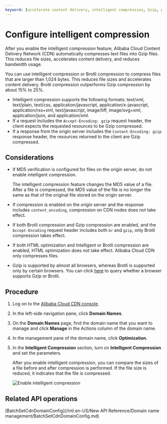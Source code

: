 ```yaml
---
keyword: [accelerate content delivery, intelligent compression, Gzip, performance optimization]
---
```


# Configure intelligent compression

After you enable the intelligent compression feature, Alibaba Cloud Content Delivery Network \(CDN\) automatically compresses text files into Gzip files. This reduces file sizes, accelerates content delivery, and reduces bandwidth usage.

You can use intelligent compression or Brotli compression to compress files that are larger than 1,024 bytes. This reduces file sizes and accelerates content delivery. Brotli compression outperforms Gzip compression by about 15% to 25%.

-   Intelligent compression supports the following formats: text/xml, text/plain, text/css, application/javascript, application/x-javascript, application/rss+xml, text/javascript, image/tiff, image/svg+xml, application/json, and application/xml.
-   If a request includes the `Accept-Encoding: gzip` request header, the client expects the requested resources to be Gzip compressed.
-   If a response from the origin server includes the `Content-Encoding: gzip` response header, the resources returned to the client are Gzip compressed.

## Considerations

-   If MD5 verification is configured for files on the origin server, do not enable intelligent compression.

    The intelligent compression feature changes the MD5 value of a file. After a file is compressed, the MD5 value of the file is no longer the same as that of the original file stored on the origin server.

-   If compression is enabled on the origin server and the response includes `content_encoding`, compression on CDN nodes does not take effect.
-   If both Brotli compression and Gzip compression are enabled, and the `Accept-Encoding` request header includes both `br` and `gzip`, only Brotli compression takes effect.
-   If both HTML optimization and Intelligent or Brotli compression are enabled, HTML optimization does not take effect. Alibaba Cloud CDN only compresses files.
-   Gzip is supported by almost all browsers, whereas Brotli is supported only by certain browsers. You can click [here](https://caniuse.com) to query whether a browser supports Gzip or Brotli.

## Procedure

1.  Log on to the [Alibaba Cloud CDN console](https://cdn.console.aliyun.com).

2.  In the left-side navigation pane, click **Domain Names**.

3.  On the **Domain Names** page, find the domain name that you want to manage and click **Manage** in the Actions column of the domain name.

4.  In the management pane of the domain name, click **Optimization**.

5.  In the **Intelligent Compression** section, turn on **Intelligent Compression** and set the parameters.

    After you enable intelligent compression, you can compare the sizes of a file before and after compression is performed. If the file size is reduced, it indicates that the file is compressed.

    ![Enable intelligent compression](https://static-aliyun-doc.oss-accelerate.aliyuncs.com/assets/img/en-US/7728270261/p7301.png)


## Related API operations

[BatchSetCdnDomainConfig](/intl.en-US/New API Reference/Domain name management/BatchSetCdnDomainConfig.md)

